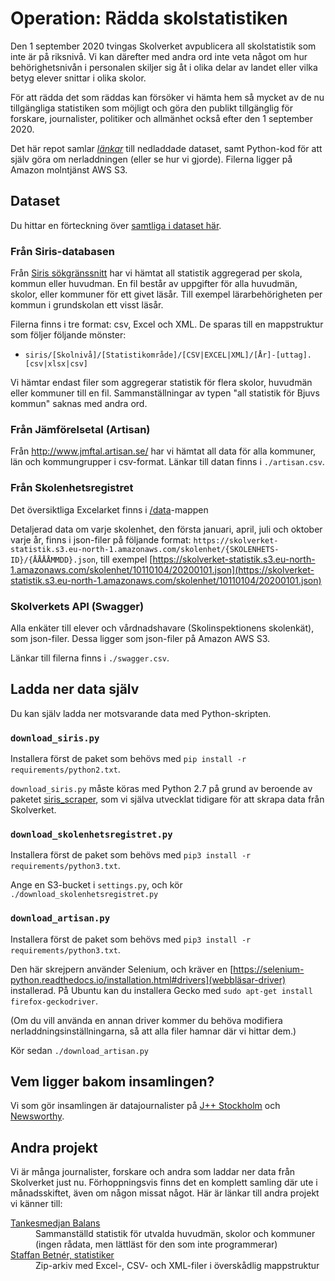 # Operation: Rädda skolstatistiken

Den 1 september 2020 tvingas Skolverket avpublicera all skolstatistik som inte är på riksnivå. Vi kan därefter med andra ord inte veta något om hur behörighetsnivån i personalen skiljer sig åt i olika delar av landet eller vilka betyg elever snittar i olika skolor.  

För att rädda det som räddas kan försöker vi hämta hem så mycket av de nu tillgängliga statistiken som möjligt och göra den publikt tillgänglig för forskare, journalister, politiker och allmänhet också efter den 1 september 2020.

Det här repot samlar [_länkar_](https://github.com/jplusplus/skolstatistik/blob/master/datasets.csv) till nedladdade dataset, samt Python-kod för att själv göra om nerladdningen (eller se hur vi gjorde). Filerna ligger på Amazon molntjänst AWS S3.

## Dataset

Du hittar en förteckning över [samtliga i dataset här](https://github.com/jplusplus/skolstatistik/blob/master/datasets.csv).

### Från Siris-databasen

Från [Siris sökgränssnitt](https://siris.skolverket.se/siris/ris.export_stat.form) har vi hämtat all statistik aggregerad per skola, kommun eller huvudman. En fil består av uppgifter för alla huvudmän, skolor, eller kommuner för ett givet läsår. Till exempel lärarbehörigheten per kommun i grundskolan ett visst läsår.

Filerna finns i tre format: csv, Excel och XML. De sparas till en mappstruktur som följer följande mönster:

- `siris/[Skolnivå]/[Statistikområde]/[CSV|EXCEL|XML]/[År]-[uttag].[csv|xlsx|csv]`

Vi hämtar endast filer som aggregerar statistik för flera skolor, huvudmän eller kommuner till en fil. Sammanställningar av typen "all statistik för Bjuvs kommun" saknas med andra ord.

### Från Jämförelsetal (Artisan)

Från http://www.jmftal.artisan.se/ har vi hämtat all data för alla kommuner, län och kommungrupper i csv-format. Länkar till datan finns i `./artisan.csv`.

### Från Skolenhetsregistret

Det översiktliga Excelarket finns i [/data](/data)-mappen

Detaljerad data om varje skolenhet, den första januari, april, juli och oktober varje år, finns i json-filer på följande format:
`https://skolverket-statistik.s3.eu-north-1.amazonaws.com/skolenhet/{SKOLENHETS-ID}/{ÅÅÅÅMMDD}.json`, till exempel [https://skolverket-statistik.s3.eu-north-1.amazonaws.com/skolenhet/10110104/20200101.json](https://skolverket-statistik.s3.eu-north-1.amazonaws.com/skolenhet/10110104/20200101.json)

### Skolverkets API (Swagger)

Alla enkäter till elever och vårdnadshavare (Skolinspektionens skolenkät), som json-filer. Dessa ligger som json-filer på Amazon AWS S3.

Länkar till filerna finns i `./swagger.csv`.

## Ladda ner data själv

Du kan själv ladda ner motsvarande data med Python-skripten.

### `download_siris.py`
Installera först de paket som behövs med `pip install -r requirements/python2.txt`.

`download_siris.py` måste köras med Python 2.7 på grund av beroende av paketet [siris_scraper](https://pypi.org/project/siris-scraper/), som vi själva utvecklat tidigare för att skrapa data från Skolverket.

### `download_skolenhetsregistret.py`
Installera först de paket som behövs med `pip3 install -r requirements/python3.txt`.

Ange en S3-bucket i `settings.py`, och kör `./download_skolenhetsregistret.py`

### `download_artisan.py`
Installera först de paket som behövs med `pip3 install -r requirements/python3.txt`.

Den här skrejpern använder Selenium, och kräver en [https://selenium-python.readthedocs.io/installation.html#drivers](webbläsar-driver) installerad. På Ubuntu kan du installera Gecko med `sudo apt-get install firefox-geckodriver`.

(Om du vill använda en annan driver kommer du behöva modifiera nerladdningsinställningarna, så att alla filer hamnar där vi hittar dem.)

Kör sedan `./download_artisan.py`

## Vem ligger bakom insamlingen?

Vi som gör insamlingen är datajournalister på [J++ Stockholm](https://jplusplus.org/sv/) och [Newsworthy](https://www.newsworthy.se/sv).

## Andra projekt

Vi är många journalister, forskare och andra som laddar ner data från Skolverket just nu. Förhoppningsvis finns det en komplett samling där ute i månadsskiftet, även om någon missat något. Här är länkar till andra projekt vi känner till:

<dl>
<dt><a href="https://tankesmedjanbalans.se/skolverkets-statistik-for-skolaret-2019-2020/">Tankesmedjan Balans</a>
<dd>Sammanställd statistik för utvalda huvudmän, skolor och kommuner (ingen rådata, men lättläst för den som inte programmerar)

<dt><a href="https://drive.google.com/drive/folders/1OXALrZKW2HmyVbUjv-WR5jNiwu97pykr?usp=sharing">Staffan Betnér, statistiker</a>
<dd>Zip-arkiv med Excel-, CSV- och XML-filer i överskådlig mappstruktur
</dl>
